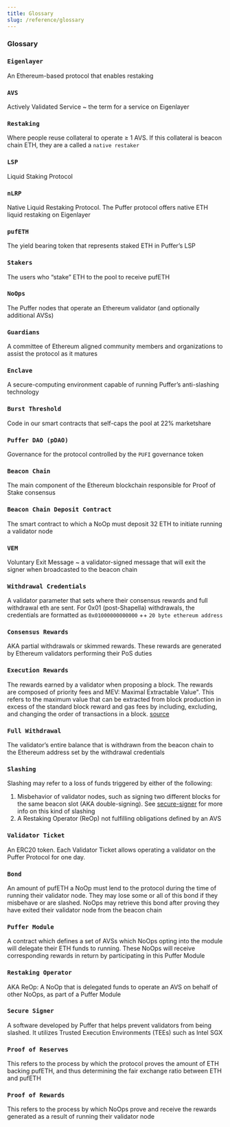 ```yaml
---
title: Glossary
slug: /reference/glossary
---
```


### Glossary
### `Eigenlayer`
An Ethereum-based protocol that enables restaking

### `AVS`
Actively Validated Service ~ the term for a service on Eigenlayer

### `Restaking`
Where people reuse collateral to operate ≥ 1 AVS. If this collateral is beacon chain ETH, they are a called a `native restaker`

### `LSP`
Liquid Staking Protocol

### `nLRP`
Native Liquid Restaking Protocol. The Puffer protocol offers native ETH liquid restaking on Eigenlayer

### `pufETH`
The yield bearing token that represents staked ETH in Puffer’s LSP

### `Stakers`
The users who “stake” ETH to the pool to receive pufETH

### `NoOps`
The Puffer nodes that operate an Ethereum validator (and optionally additional AVSs)

### `Guardians`
A committee of Ethereum aligned community members and organizations to assist the protocol as it matures

### `Enclave`
A secure-computing environment capable of running Puffer’s anti-slashing technology

### `Burst Threshold`
Code in our smart contracts that self-caps the pool at 22% marketshare

### `Puffer DAO (pDAO)`
Governance for the protocol controlled by the `PUFI` governance token

### `Beacon Chain`
The main component of the Ethereum blockchain responsible for Proof of Stake consensus

### `Beacon Chain Deposit Contract`
The smart contract to which a NoOp must deposit 32 ETH to initiate running a validator node

### `VEM`
Voluntary Exit Message ~ a validator-signed message that will exit the signer when broadcasted to the beacon chain

### `Withdrawal Credentials`
A validator parameter that sets where their consensus rewards and full withdrawal eth are sent. For 0x01 (post-Shapella) withdrawals, the credentials are formatted as `0x01000000000000` ++ `20 byte ethereum address`

### `Consensus Rewards`
AKA partial withdrawals or skimmed rewards. These rewards are generated by Ethereum validators performing their PoS duties

### `Execution Rewards`
The rewards earned by a validator when proposing a block. The rewards are composed of priority fees and MEV: Maximal Extractable Value". This refers to the maximum value that can be extracted from block production in excess of the standard block reward and gas fees by including, excluding, and changing the order of transactions in a block. [source](https://ethereum.org/en/developers/docs/mev/)

### `Full Withdrawal`
The validator’s entire balance that is withdrawn from the beacon chain to the Ethereum address set by the withdrawal credentials

### `Slashing`
Slashing may refer to a loss of funds triggered by either of the following:
1. Misbehavior of validator nodes, such as signing two different blocks for the same beacon slot (AKA double-signing). See [secure-signer](technology/secure-signer) for more info on this kind of slashing
2. A Restaking Operator (ReOp) not fulfilling obligations defined by an AVS

### `Validator Ticket`
An ERC20 token. Each Validator Ticket allows operating a validator on the Puffer Protocol for one day.  


### `Bond`
An amount of pufETH a NoOp must lend to the protocol during the time of running their validator node. They may lose some or all of this bond if they misbehave or are slashed. NoOps may retrieve this bond after proving they have exited their validator node from the beacon chain

### `Puffer Module`
A contract which defines a set of AVSs which NoOps opting into the module will delegate their ETH funds to running. These NoOps will receive corresponding rewards in return by participating in this Puffer Module

### `Restaking Operator`
AKA ReOp: A NoOp that is delegated funds to operate an AVS on behalf of other NoOps, as part of a Puffer Module

### `Secure Signer`
A software developed by Puffer that helps prevent validators from being slashed. It utilizes Trusted Execution Environments (TEEs) such as Intel SGX

### `Proof of Reserves`
This refers to the process by which the protocol proves the amount of ETH backing pufETH, and thus determining the fair exchange ratio between ETH and pufETH

### `Proof of Rewards`
This refers to the process by which NoOps prove and receive the rewards generated as a result of running their validator node